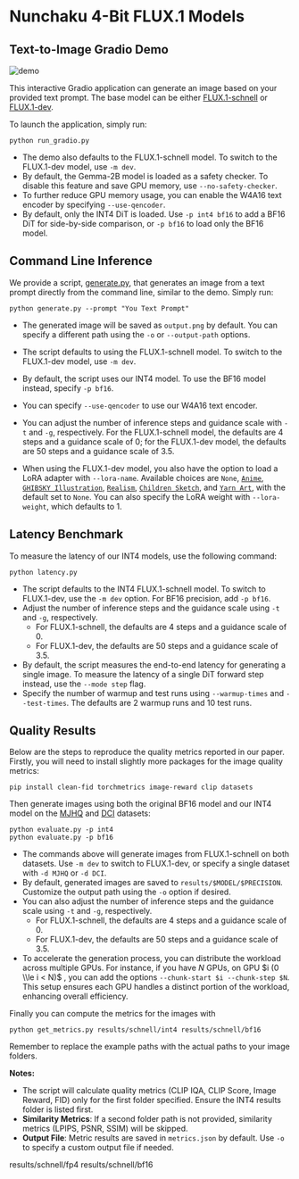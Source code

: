 # Nunchaku 4-Bit FLUX.1 Models

## Text-to-Image Gradio Demo

![demo](https://huggingface.co/mit-han-lab/nunchaku-artifacts/resolve/main/nunchaku/app/flux.1/t2i/assets/demo.jpg)

This interactive Gradio application can generate an image based on your provided text prompt. The base model can be either [FLUX.1-schnell](https://huggingface.co/black-forest-labs/FLUX.1-schnell) or [FLUX.1-dev](https://huggingface.co/black-forest-labs/FLUX.1-dev).

To launch the application, simply run:

```shell
python run_gradio.py
```

- The demo also defaults to the FLUX.1-schnell model. To switch to the FLUX.1-dev model, use `-m dev`.
- By default, the Gemma-2B model is loaded as a safety checker. To disable this feature and save GPU memory, use `--no-safety-checker`.
- To further reduce GPU memory usage, you can enable the W4A16 text encoder by specifying `--use-qencoder`.
- By default, only the INT4 DiT is loaded. Use `-p int4 bf16` to add a BF16 DiT for side-by-side comparison, or `-p bf16` to load only the BF16 model.

## Command Line Inference

We provide a script, [generate.py](generate.py), that generates an image from a text prompt directly from the command line, similar to the demo. Simply run:

```shell
python generate.py --prompt "You Text Prompt"
```

- The generated image will be saved as `output.png` by default. You can specify a different path using the `-o` or `--output-path` options.

- The script defaults to using the FLUX.1-schnell model. To switch to the FLUX.1-dev model, use `-m dev`.

- By default, the script uses our INT4 model. To use the BF16 model instead, specify `-p bf16`.

- You can specify `--use-qencoder` to use our W4A16 text encoder.

- You can adjust the number of inference steps and guidance scale with `-t` and `-g`, respectively. For the FLUX.1-schnell model, the defaults are 4 steps and a guidance scale of 0; for the FLUX.1-dev model, the defaults are 50 steps and a guidance scale of 3.5.

- When using the FLUX.1-dev model, you also have the option to load a LoRA adapter with `--lora-name`. Available choices are `None`, [`Anime`](https://huggingface.co/alvdansen/sonny-anime-fixed), [`GHIBSKY Illustration`](https://huggingface.co/aleksa-codes/flux-ghibsky-illustration), [`Realism`](https://huggingface.co/XLabs-AI/flux-RealismLora), [`Children Sketch`](https://huggingface.co/Shakker-Labs/FLUX.1-dev-LoRA-Children-Simple-Sketch), and [`Yarn Art`](https://huggingface.co/linoyts/yarn_art_Flux_LoRA), with the default set to `None`. You can also specify the LoRA weight with `--lora-weight`, which defaults to 1.

## Latency Benchmark

To measure the latency of our INT4 models, use the following command:

```shell
python latency.py
```

- The script defaults to the INT4 FLUX.1-schnell model. To switch to FLUX.1-dev, use the `-m dev` option. For BF16 precision, add `-p bf16`.
- Adjust the number of inference steps and the guidance scale using `-t` and `-g`, respectively.
  - For FLUX.1-schnell, the defaults are 4 steps and a guidance scale of 0.
  - For FLUX.1-dev, the defaults are 50 steps and a guidance scale of 3.5.
- By default, the script measures the end-to-end latency for generating a single image. To measure the latency of a single DiT forward step instead, use the `--mode step` flag.
- Specify the number of warmup and test runs using `--warmup-times` and `--test-times`. The defaults are 2 warmup runs and 10 test runs.

## Quality Results

Below are the steps to reproduce the quality metrics reported in our paper. Firstly, you will need to install slightly more packages for the image quality metrics:

```shell
pip install clean-fid torchmetrics image-reward clip datasets
```

Then generate images using both the original BF16 model and our INT4 model on the [MJHQ](https://huggingface.co/datasets/playgroundai/MJHQ-30K) and [DCI](https://github.com/facebookresearch/DCI) datasets:

```shell
python evaluate.py -p int4
python evaluate.py -p bf16
```

- The commands above will generate images from FLUX.1-schnell on both datasets. Use `-m dev` to switch to FLUX.1-dev, or specify a single dataset with `-d MJHQ` or `-d DCI`.
- By default, generated images are saved to `results/$MODEL/$PRECISION`. Customize the output path using the `-o` option if desired.
- You can also adjust the number of inference steps and the guidance scale using `-t` and `-g`, respectively.
  - For FLUX.1-schnell, the defaults are 4 steps and a guidance scale of 0.
  - For FLUX.1-dev, the defaults are 50 steps and a guidance scale of 3.5.
- To accelerate the generation process, you can distribute the workload across multiple GPUs. For instance, if you have $N$ GPUs, on GPU $i (0 \\le i < N)$ , you can add the options `--chunk-start $i --chunk-step $N`. This setup ensures each GPU handles a distinct portion of the workload, enhancing overall efficiency.

Finally you can compute the metrics for the images with

```shell
python get_metrics.py results/schnell/int4 results/schnell/bf16
```

Remember to replace the example paths with the actual paths to your image folders.

**Notes:**

- The script will calculate quality metrics (CLIP IQA, CLIP Score, Image Reward, FID) only for the first folder specified. Ensure the INT4 results folder is listed first.
- **Similarity Metrics**: If a second folder path is not provided, similarity metrics (LPIPS, PSNR, SSIM) will be skipped.
- **Output File**: Metric results are saved in `metrics.json` by default. Use `-o` to specify a custom output file if needed.

results/schnell/fp4 results/schnell/bf16